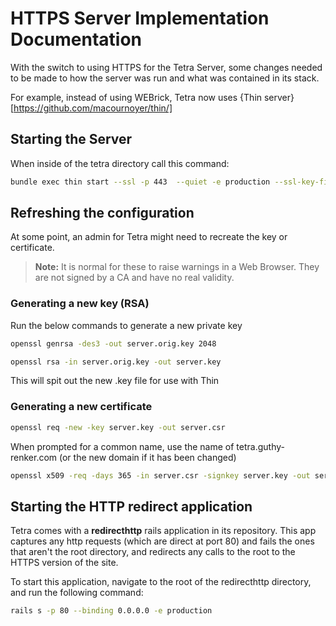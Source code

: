 # HTTPS Server Implementation Documentation

With the switch to using HTTPS for the Tetra Server, some changes needed to be made to how the server was run and what was contained in its stack.

For example, instead of using WEBrick, Tetra now uses {Thin server}[https://github.com/macournoyer/thin/]

## Starting the Server
When inside of the tetra directory call this command: 

```sh
bundle exec thin start --ssl -p 443  --quiet -e production --ssl-key-file server.key --ssl-cert-file server.crt --ssl-disable-verify
```

## Refreshing the configuration

At some point, an admin for Tetra might need to recreate the key or certificate.

> **Note:** It is normal for these to raise warnings in a Web Browser. They are not signed by a CA and have no real validity.

### Generating a new key (RSA)
Run the below commands to generate a new private key

```sh
openssl genrsa -des3 -out server.orig.key 2048
```

```sh
openssl rsa -in server.orig.key -out server.key
```

This will spit out the new .key file for use with Thin

### Generating a new certificate




```sh
openssl req -new -key server.key -out server.csr
```

When prompted for a common name, use the name of tetra.guthy-renker.com (or the new domain if it has been changed)

```sh
openssl x509 -req -days 365 -in server.csr -signkey server.key -out server.crt
```

## Starting the HTTP redirect application

Tetra comes with a <b>redirecthttp</b> rails application in its repository. This app captures any http requests (which are direct at port 80) and fails the ones that aren't the root directory, and redirects any calls to the root to the HTTPS version of the site.

To start this application, navigate to the root of the redirecthttp directory, and run the following command:

```sh
rails s -p 80 --binding 0.0.0.0 -e production
```
